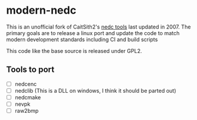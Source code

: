 # modern-nedc

This is an unofficial fork of CaitSith2's [nedc tools](https://caitsith2.com/ereader/devtools.htm) last updated in 2007. The primary goals are to release a linux port and update the code to match modern development standards including CI and build scripts

This code like the base source is released under GPL2.

## Tools to port

- [ ] nedcenc
- [ ] nedclib (This is a DLL on windows, I think it should be parted out)
- [ ] nedcmake
- [ ] nevpk
- [ ] raw2bmp 

